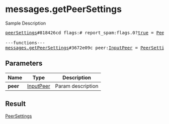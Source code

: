 # messages.getPeerSettings

Sample Description

<pre>
<a href="../constructor/peerSettings.md">peerSettings</a>#818426cd flags:# report_spam:flags.0?<a href="../type/true.md">true</a> = <a href="../type/PeerSettings.md">PeerSettings</a>;

---functions---
<a href="../method/messages.getPeerSettings.md">messages.getPeerSettings</a>#3672e09c peer:<a href="../type/InputPeer.md">InputPeer</a> = <a href="../type/PeerSettings.md">PeerSettings</a>;
</pre>
## Parameters

| Name | Type | Description |
|------|:----:|-------------|
| **peer** | <a href="../type/InputPeer.md">InputPeer</a> | Param description |

## Result

<a href="../type/PeerSettings.md">PeerSettings</a>

